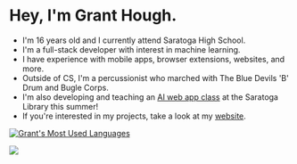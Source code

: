 # Hey, I'm Grant Hough.

- I'm 16 years old and I currently attend Saratoga High School.
- I'm a full-stack developer with interest in machine learning. 
- I have experience with mobile apps, browser extensions, websites, and more.
- Outside of CS, I'm a percussionist who marched with The Blue Devils 'B' Drum and Bugle Corps.
- I'm also developing and teaching an [AI web app class](https://zerotoai.org) at the Saratoga Library this summer!
- If you're interested in my projects, take a look at my [website](https://granthough.me/).

<!-- [![Grant's Most Used Languages](https://github-readme-stats.vercel.app/api/top-langs/?username=granthough&layout=compact)](https://github.com/anuraghazra/github-readme-stats)
 -->
[![Grant's Most Used Languages](https://github-readme-stats.vercel.app/api/top-langs/?username=granthough&exclude_repo=band-aid,skinhub)](https://github.com/anuraghazra/github-readme-stats)

![](https://komarev.com/ghpvc/?username=granthough)

